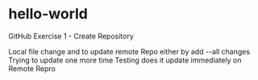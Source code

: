 # hello-world
GitHub Exercise 1 - Create Repository

Local file change and to update remote Repo either by add --all changes
Trying to update one more time
Testing does it update immediately on Remote Repro